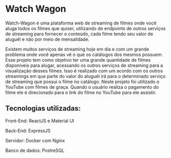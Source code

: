# Watch Wagon

Watch-Wagon é uma plataforma web de streaming de filmes onde você aluga todos os filmes que quiser, utilizando de endpoints de outros serviços de streaming para fornecer o conteúdo, cada filme tendo seu valor de aluguél e não por meio de mensalidade.

Existem muitos serviços de streaming hoje em dia e com um grande problema onde você apenas vê o que os catálogos dos mesmos possuem. Esse projeto tem como objetivo ter uma grande quantidade de filmes disponíveis para alugar, acessando os outros serviços de streaming para a visualização desses filmes. Isso é realizado com um acordo com os outros streamings em que parte do valor do aluguél irá para o determinado serviço de streaming que possui o filme no catálogo. Neste projeto foi utilizado o YouTube com filmes de graça. Quando o usuário realiza o pagamento do filme ele é direcionado para o link do filme no YouTube para ele assistir.

## Tecnologias utilizadas:
Front-End: ReactJS e Material UI

Back-End: ExpressJS

Servidor: Docker com Nginx

Banco de dados: PostreSQL
